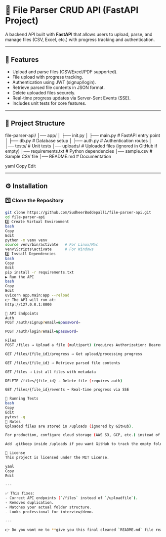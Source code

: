 # 📂 File Parser CRUD API (FastAPI Project)

A backend API built with **FastAPI** that allows users to upload, parse, and manage files (CSV, Excel, etc.) with progress tracking and authentication.

---

## 🚀 Features
- Upload and parse files (CSV/Excel/PDF supported).
- File upload with progress tracking.
- Authentication using JWT (signup/login).
- Retrieve parsed file contents in JSON format.
- Delete uploaded files securely.
- Real-time progress updates via Server-Sent Events (SSE).
- Includes unit tests for core features.

---

## 📁 Project Structure
file-parser-api/
│── app/
│ ├── init.py
│ ├── main.py # FastAPI entry point
│ ├── db.py # Database setup
│ ├── auth.py # Authentication routes
│
│── tests/ # Unit tests
│── uploads/ # Uploaded files (ignored in GitHub if empty)
│── requirements.txt # Python dependencies
│── sample.csv # Sample CSV file
│── README.md # Documentation

yaml
Copy
Edit

---

## ⚙️ Installation

### 1️⃣ Clone the Repository
```bash
git clone https://github.com/SudheerBoddepalli/file-parser-api.git
cd file-parser-api
2️⃣ Create Virtual Environment
bash
Copy
Edit
python -m venv venv
source venv/bin/activate   # For Linux/Mac
venv\Scripts\activate      # For Windows
3️⃣ Install Dependencies
bash
Copy
Edit
pip install -r requirements.txt
▶️ Run the API
bash
Copy
Edit
uvicorn app.main:app --reload
👉 The API will run at:
http://127.0.0.1:8000

📡 API Endpoints
Auth
POST /auth/signup?email=&password=

POST /auth/login?email=&password=

Files
POST /files → Upload a file (multipart) (requires Authorization: Bearer <token>)

GET /files/{file_id}/progress → Get upload/processing progress

GET /files/{file_id} → Retrieve parsed file contents

GET /files → List all files with metadata

DELETE /files/{file_id} → Delete file (requires auth)

GET /files/{file_id}/events → Real-time progress via SSE

🧪 Running Tests
bash
Copy
Edit
pytest -q
📜 Notes
Uploaded files are stored in /uploads (ignored by GitHub).

For production, configure cloud storage (AWS S3, GCP, etc.) instead of local uploads.

Add .gitkeep inside /uploads if you want GitHub to track the empty folder.

📄 License
This project is licensed under the MIT License.

yaml
Copy
Edit

---

✅ This fixes:
- Correct API endpoints (`/files` instead of `/uploadfile`).  
- Removes duplication.  
- Matches your actual folder structure.  
- Looks professional for interview/demo.  

---

👉 Do you want me to **give you this final cleaned `README.md` file ready-to-commit** so you don’t have to manually edit?